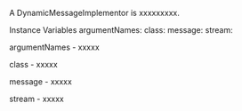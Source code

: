 A DynamicMessageImplementor is xxxxxxxxx.Instance Variables	argumentNames:		<Object>	class:		<Object>	message:		<Object>	stream:		<Object>argumentNames	- xxxxxclass	- xxxxxmessage	- xxxxxstream	- xxxxx